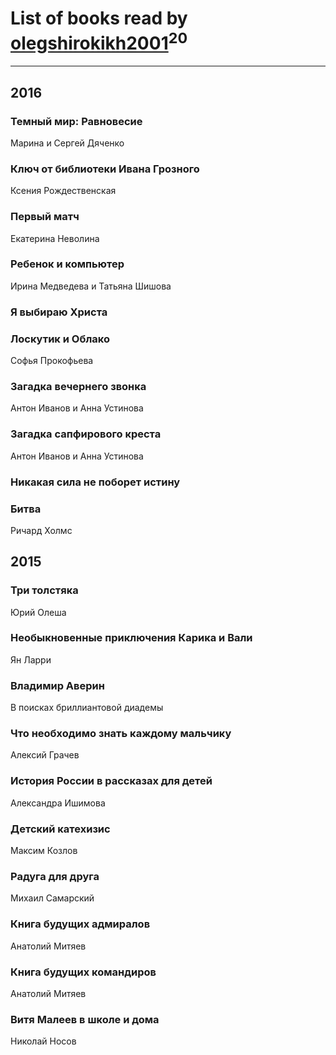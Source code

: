 # List of books read by [olegshirokikh2001](http://vk.com/id445474364)<sup>20</sup>
---

## 2016

### Темный мир: Равновесие
Марина и Сергей Дяченко


### Ключ от библиотеки Ивана Грозного
Ксения Рождественская


### Первый матч
Екатерина Неволина


### Ребенок и компьютер
Ирина Медведева и Татьяна Шишова


### Я выбираю Христа


### Лоскутик и Облако
Софья Прокофьева


### Загадка вечернего звонка
Антон Иванов и Анна Устинова


### Загадка сапфирового креста
Антон Иванов и Анна Устинова


### Никакая сила не поборет истину


### Битва
Ричард Холмс



## 2015

### Три толстяка
Юрий Олеша


### Необыкновенные приключения Карика и Вали
Ян Ларри


### Владимир Аверин
В поисках бриллиантовой диадемы


### Что необходимо знать каждому мальчику
Алексий Грачев


### История России в рассказах для детей
Александра Ишимова


### Детский катехизис
Максим Козлов


### Радуга для друга
Михаил Самарский


### Книга будущих адмиралов
Анатолий Митяев


### Книга будущих командиров
Анатолий Митяев


### Витя Малеев в школе и дома
Николай Носов



